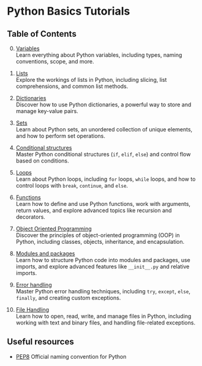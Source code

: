 # Python Basics Tutorials

## Table of Contents

0. [Variables](0_variables.py)  
   Learn everything about Python variables, including types, naming conventions, scope, and more.

1. [Lists](01_lists.py)  
   Explore the workings of lists in Python, including slicing, list comprehensions, and common list methods.

2. [Dictionaries](02_dictionaries.py)  
   Discover how to use Python dictionaries, a powerful way to store and manage key-value pairs.

3. [Sets](03_sets.py)  
   Learn about Python sets, an unordered collection of unique elements, and how to perform set operations.

4. [Conditional structures](04_conditional.py)  
   Master Python conditional structures (`if`, `elif`, `else`) and control flow based on conditions.

5. [Loops](05_loops.py)  
   Learn about Python loops, including `for` loops, `while` loops, and how to control loops with `break`, `continue`, and `else`.

6. [Functions](06_functions.py)  
   Learn how to define and use Python functions, work with arguments, return values, and explore advanced topics like recursion and decorators.

7. [Object Oriented Programming](07_oop.py)  
   Discover the principles of object-oriented programming (OOP) in Python, including classes, objects, inheritance, and encapsulation.

8. [Modules and packages](08_modules.py)  
   Learn how to structure Python code into modules and packages, use imports, and explore advanced features like `__init__.py` and relative imports.

9. [Error handling](09_error_handling.py)  
   Master Python error handling techniques, including `try`, `except`, `else`, `finally`, and creating custom exceptions.

10. [File Handling](10_file_handling.py)  
   Learn how to open, read, write, and manage files in Python, including working with text and binary files, and handling file-related exceptions.


## Useful resources

- [PEP8](https://peps.python.org/pep-0008/)
   Official naming convention for Python
